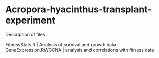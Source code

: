 # Acropora-hyacinthus-transplant-experiment

Description of files:

FitnessStats.R | Analysis of survival and growth data
GeneExpression.RWGCNA | analysis and correlations with fitness data
